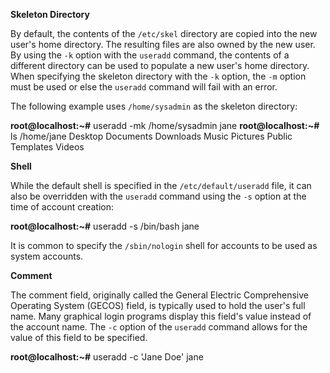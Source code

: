 
**Skeleton Directory**

By default, the contents of the `/etc/skel` directory are copied into the new user's home directory. The resulting files are also owned by the new user. By using the `-k` option with the `useradd` command, the contents of a different directory can be used to populate a new user's home directory. When specifying the skeleton directory with the `-k` option, the `-m` option must be used or else the `useradd` command will fail with an error.

The following example uses `/home/sysadmin` as the skeleton directory:

**root@localhost:~#** useradd -mk /home/sysadmin jane
**root@localhost:~#** ls /home/jane
Desktop  Documents  Downloads  Music  Pictures  Public  Templates  Videos

**Shell**

While the default shell is specified in the `/etc/default/useradd` file, it can also be overridden with the `useradd` command using the `-s` option at the time of account creation:

**root@localhost:~#** useradd -s /bin/bash jane

It is common to specify the `/sbin/nologin` shell for accounts to be used as system accounts.

**Comment**

The comment field, originally called the General Electric Comprehensive Operating System (GECOS) field, is typically used to hold the user's full name. Many graphical login programs display this field's value instead of the account name. The `-c` option of the `useradd` command allows for the value of this field to be specified.

**root@localhost:~#** useradd -c 'Jane Doe' jane